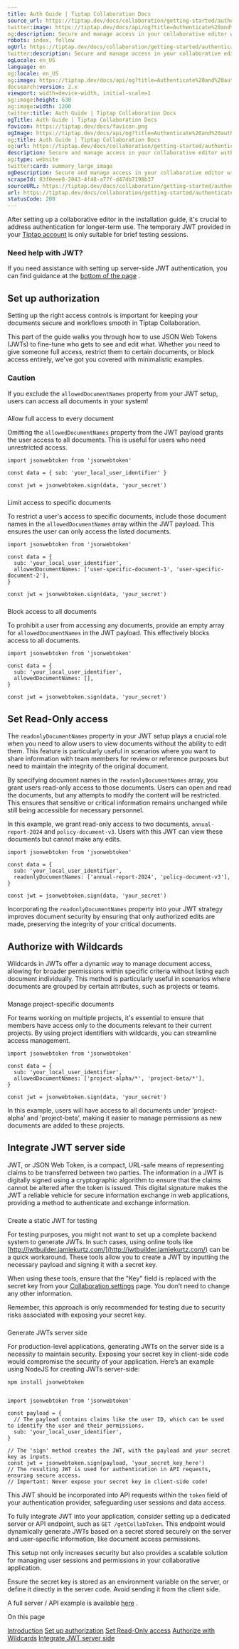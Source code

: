 ```yaml
---
title: Auth Guide | Tiptap Collaboration Docs
source_url: https://tiptap.dev/docs/collaboration/getting-started/authenticate#page-title
twitter:image: https://tiptap.dev/docs/api/og?title=Authenticate%20and%20authorize%20in%20Collaboration&category=Collaboration
og:description: Secure and manage access in your collaborative editor with JWTs, covering setup, testing, and production integration.
robots: index, follow
ogUrl: https://tiptap.dev/docs/collaboration/getting-started/authenticate
twitter:description: Secure and manage access in your collaborative editor with JWTs, covering setup, testing, and production integration.
ogLocale: en_US
language: en
og:locale: en_US
og:image: https://tiptap.dev/docs/api/og?title=Authenticate%20and%20authorize%20in%20Collaboration&category=Collaboration
docsearch:version: 2.x
viewport: width=device-width, initial-scale=1
og:image:height: 630
og:image:width: 1200
twitter:title: Auth Guide | Tiptap Collaboration Docs
ogTitle: Auth Guide | Tiptap Collaboration Docs
favicon: https://tiptap.dev/docs/favicon.png
ogImage: https://tiptap.dev/docs/api/og?title=Authenticate%20and%20authorize%20in%20Collaboration&category=Collaboration
og:title: Auth Guide | Tiptap Collaboration Docs
og:url: https://tiptap.dev/docs/collaboration/getting-started/authenticate
description: Secure and manage access in your collaborative editor with JWTs, covering setup, testing, and production integration.
og:type: website
twitter:card: summary_large_image
ogDescription: Secure and manage access in your collaborative editor with JWTs, covering setup, testing, and production integration.
scrapeId: 83f0eee0-2043-4f48-a77f-d47db7198b37
sourceURL: https://tiptap.dev/docs/collaboration/getting-started/authenticate#page-title
url: https://tiptap.dev/docs/collaboration/getting-started/authenticate#page-title
statusCode: 200
---
```


After setting up a collaborative editor in the installation guide, it's crucial to address authentication for longer-term use. The temporary JWT provided in your [Tiptap account](https://cloud.tiptap.dev/apps/settings)
 is only suitable for brief testing sessions.

### Need help with JWT?

If you need assistance with setting up server-side JWT authentication, you can find guidance at the [bottom of the page](https://tiptap.dev/docs/collaboration/getting-started/authenticate#integrate-jwt-server-side)
.

[](https://tiptap.dev/docs/collaboration/getting-started/authenticate#set-up-authorization)
Set up authorization
----------------------------------------------------------------------------------------------------------------

Setting up the right access controls is important for keeping your documents secure and workflows smooth in Tiptap Collaboration.

This part of the guide walks you through how to use JSON Web Tokens (JWTs) to fine-tune who gets to see and edit what. Whether you need to give someone full access, restrict them to certain documents, or block access entirely, we've got you covered with minimalistic examples.

### Caution

If you exclude the `allowedDocumentNames` property from your JWT setup, users can access all documents in your system!

### [](https://tiptap.dev/docs/collaboration/getting-started/authenticate#allow-full-access-to-every-document)
Allow full access to every document

Omitting the `allowedDocumentNames` property from the JWT payload grants the user access to all documents. This is useful for users who need unrestricted access.

    import jsonwebtoken from 'jsonwebtoken'
    
    const data = { sub: 'your_local_user_identifier' }
    
    const jwt = jsonwebtoken.sign(data, 'your_secret')
    

### [](https://tiptap.dev/docs/collaboration/getting-started/authenticate#limit-access-to-specific-documents)
Limit access to specific documents

To restrict a user's access to specific documents, include those document names in the `allowedDocumentNames` array within the JWT payload. This ensures the user can only access the listed documents.

    import jsonwebtoken from 'jsonwebtoken'
    
    const data = {
      sub: 'your_local_user_identifier',
      allowedDocumentNames: ['user-specific-document-1', 'user-specific-document-2'],
    }
    
    const jwt = jsonwebtoken.sign(data, 'your_secret')
    

### [](https://tiptap.dev/docs/collaboration/getting-started/authenticate#block-access-to-all-documents)
Block access to all documents

To prohibit a user from accessing any documents, provide an empty array for `allowedDocumentNames` in the JWT payload. This effectively blocks access to all documents.

    import jsonwebtoken from 'jsonwebtoken'
    
    const data = {
      sub: 'your_local_user_identifier',
      allowedDocumentNames: [],
    }
    
    const jwt = jsonwebtoken.sign(data, 'your_secret')
    

[](https://tiptap.dev/docs/collaboration/getting-started/authenticate#set-read-only-access)
Set Read-Only access
----------------------------------------------------------------------------------------------------------------

The `readonlyDocumentNames` property in your JWT setup plays a crucial role when you need to allow users to view documents without the ability to edit them. This feature is particularly useful in scenarios where you want to share information with team members for review or reference purposes but need to maintain the integrity of the original document.

By specifying document names in the `readonlyDocumentNames` array, you grant users read-only access to those documents. Users can open and read the documents, but any attempts to modify the content will be restricted. This ensures that sensitive or critical information remains unchanged while still being accessible for necessary personnel.

In this example, we grant read-only access to two documents, `annual-report-2024` and `policy-document-v3`. Users with this JWT can view these documents but cannot make any edits.

    import jsonwebtoken from 'jsonwebtoken'
    
    const data = {
      sub: 'your_local_user_identifier',
      readonlyDocumentNames: ['annual-report-2024', 'policy-document-v3'],
    }
    
    const jwt = jsonwebtoken.sign(data, 'your_secret')
    

Incorporating the `readonlyDocumentNames` property into your JWT strategy improves document security by ensuring that only authorized edits are made, preserving the integrity of your critical documents.

[](https://tiptap.dev/docs/collaboration/getting-started/authenticate#authorize-with-wildcards)
Authorize with Wildcards
------------------------------------------------------------------------------------------------------------------------

Wildcards in JWTs offer a dynamic way to manage document access, allowing for broader permissions within specific criteria without listing each document individually. This method is particularly useful in scenarios where documents are grouped by certain attributes, such as projects or teams.

### [](https://tiptap.dev/docs/collaboration/getting-started/authenticate#manage-project-specific-documents)
Manage project-specific documents

For teams working on multiple projects, it's essential to ensure that members have access only to the documents relevant to their current projects. By using project identifiers with wildcards, you can streamline access management.

    import jsonwebtoken from 'jsonwebtoken'
    
    const data = {
      sub: 'your_local_user_identifier',
      allowedDocumentNames: ['project-alpha/*', 'project-beta/*'],
    }
    
    const jwt = jsonwebtoken.sign(data, 'your_secret')
    

In this example, users will have access to all documents under 'project-alpha' and 'project-beta', making it easier to manage permissions as new documents are added to these projects.

[](https://tiptap.dev/docs/collaboration/getting-started/authenticate#integrate-jwt-server-side)
Integrate JWT server side
--------------------------------------------------------------------------------------------------------------------------

JWT, or JSON Web Token, is a compact, URL-safe means of representing claims to be transferred between two parties. The information in a JWT is digitally signed using a cryptographic algorithm to ensure that the claims cannot be altered after the token is issued. This digital signature makes the JWT a reliable vehicle for secure information exchange in web applications, providing a method to authenticate and exchange information.

### [](https://tiptap.dev/docs/collaboration/getting-started/authenticate#create-a-static-jwt-for-testing)
Create a static JWT for testing

For testing purposes, you might not want to set up a complete backend system to generate JWTs. In such cases, using online tools like [http://jwtbuilder.jamiekurtz.com/](http://jwtbuilder.jamiekurtz.com/)
 can be a quick workaround. These tools allow you to create a JWT by inputting the necessary payload and signing it with a secret key.

When using these tools, ensure that the "Key" field is replaced with the secret key from your [Collaboration settings](https://collab.tiptap.dev/apps/settings)
 page. You don’t need to change any other information.

Remember, this approach is only recommended for testing due to security risks associated with exposing your secret key.

### [](https://tiptap.dev/docs/collaboration/getting-started/authenticate#generate-jwts-server-side)
Generate JWTs server side

For production-level applications, generating JWTs on the server side is a necessity to maintain security. Exposing your secret key in client-side code would compromise the security of your application. Here’s an example using NodeJS for creating JWTs server-side:

    npm install jsonwebtoken
    

    import jsonwebtoken from 'jsonwebtoken'
    
    const payload = {
      // The payload contains claims like the user ID, which can be used to identify the user and their permissions.
      sub: 'your_local_user_identifier',
    }
    
    // The 'sign' method creates the JWT, with the payload and your secret key as inputs.
    const jwt = jsonwebtoken.sign(payload, 'your_secret_key_here')
    // The resulting JWT is used for authentication in API requests, ensuring secure access.
    // Important: Never expose your secret key in client-side code!
    

This JWT should be incorporated into API requests within the `token` field of your authentication provider, safeguarding user sessions and data access.

To fully integrate JWT into your application, consider setting up a dedicated server or API endpoint, such as `GET /getCollabToken`. This endpoint would dynamically generate JWTs based on a secret stored securely on the server and user-specific information, like document access permissions.

This setup not only increases security but also provides a scalable solution for managing user sessions and permissions in your collaborative application.

Ensure the secret key is stored as an environment variable on the server, or define it directly in the server code. Avoid sending it from the client side.

A full server / API example is available [here](https://github.com/ueberdosis/tiptap-collab-replit/tree/main/src)
.

On this page

[Introduction](https://tiptap.dev/docs/collaboration/getting-started/authenticate#page-title)
[Set up authorization](https://tiptap.dev/docs/collaboration/getting-started/authenticate#set-up-authorization)
 [Set Read-Only access](https://tiptap.dev/docs/collaboration/getting-started/authenticate#set-read-only-access)
 [Authorize with Wildcards](https://tiptap.dev/docs/collaboration/getting-started/authenticate#authorize-with-wildcards)
 [Integrate JWT server side](https://tiptap.dev/docs/collaboration/getting-started/authenticate#integrate-jwt-server-side)